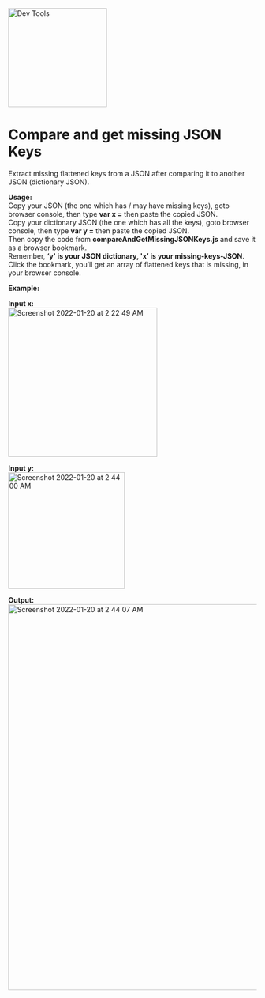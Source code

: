 <img src="https://www.freepngimg.com/thumb/gold/66313-red-tech-gear-gold-icon-free-download-png-hd.png" width="200" title="Dev Tools" alt="Dev Tools" />  

# Compare and get missing JSON Keys
Extract missing flattened keys from a JSON after comparing it to another JSON (dictionary JSON).

**Usage:**  
Copy your JSON (the one which has / may have missing keys), goto browser console, then type **var x =** then paste the copied JSON.  
Copy your dictionary JSON (the one which has all the keys), goto browser console, then type **var y =** then paste the copied JSON.  
Then copy the code from **compareAndGetMissingJSONKeys.js** and save it as a browser bookmark.  
Remember, **‘y' is your JSON dictionary, 'x’ is your missing-keys-JSON**.  
Click the bookmark, you’ll get an array of flattened keys that is missing, in your browser console.  

**Example:**  

**Input x:**  
<img width="302" alt="Screenshot 2022-01-20 at 2 22 49 AM" src="https://user-images.githubusercontent.com/6196046/150211976-abd5c1f9-a758-4064-8bda-528b1f2255ac.png">  

**Input y:**  
<img width="236" alt="Screenshot 2022-01-20 at 2 44 00 AM" src="https://user-images.githubusercontent.com/6196046/150214793-fa035fa7-5cd9-4ae0-8a67-4731ca61da8e.png">  

**Output:**  
<img width="781" alt="Screenshot 2022-01-20 at 2 44 07 AM" src="https://user-images.githubusercontent.com/6196046/150214853-169beb34-08a3-4fc8-93ef-c7c2843b6deb.png">
